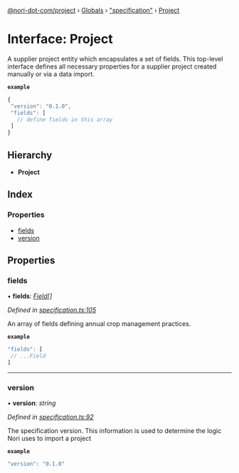 [@nori-dot-com/project](../README.md) › [Globals](../globals.md) › ["specification"](../modules/_specification_.md) › [Project](_specification_.project.md)

# Interface: Project

A supplier project entity which encapsulates a set of fields. This top-level interface defines all necessary properties for a supplier project created manually or via a data import.

**`example`** 
```js
{
 "version": "0.1.0",
 "fields": [
   // define fields in this array
 ]
}
```

## Hierarchy

* **Project**

## Index

### Properties

* [fields](_specification_.project.md#fields)
* [version](_specification_.project.md#version)

## Properties

###  fields

• **fields**: *[Field](_specification_.field.md)[]*

*Defined in [specification.ts:105](https://github.com/nori-dot-eco/nori-dot-com/blob/54e6ec8/packages/project/src/specification.ts#L105)*

An array of fields defining annual crop management practices.

**`example`** 

```js
"fields": [
 // ...Field
]
```

___

###  version

• **version**: *string*

*Defined in [specification.ts:92](https://github.com/nori-dot-eco/nori-dot-com/blob/54e6ec8/packages/project/src/specification.ts#L92)*

The specification version. This information is used to determine the logic Nori uses to import a project

**`example`** 

```js
"version": "0.1.0"
```
